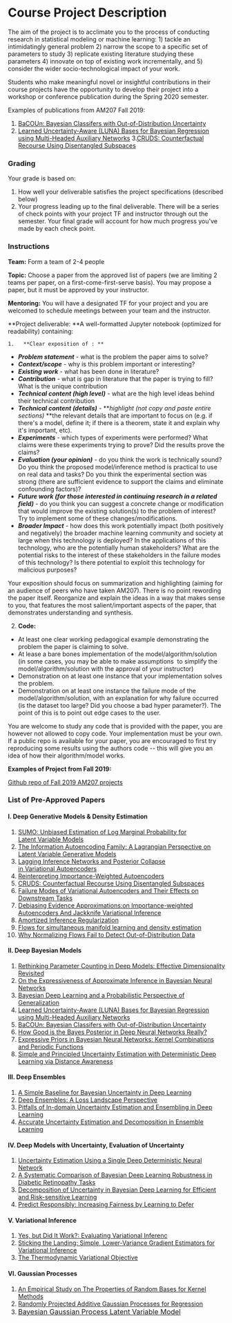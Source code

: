# Course Project Description

The aim of the project is to acclimate you to the process of conducting research in statistical modeling or machine learning: 1) tackle an intimidatingly general problem 2) narrow the scope to a specific set of parameters to study 3) replicate existing literature studying these parameters 4) innovate on top of existing work incrementally, and 5) consider the wider socio-technological impact of your work.

Students who make meaningful novel or insightful contributions in their course projects have the opportunity to develop their project into a workshop or conference publication during the Spring 2020 semester. 

Examples of publications from AM207 Fall 2019:

1. [BaCOUn: Bayesian Classifers with Out-of-Distribution Uncertainty](https://arxiv.org/pdf/2007.06096.pdf)
2.  [Learned Uncertainty-Aware (LUNA) Bases for Bayesian Regression using Multi-Headed Auxiliary Networks](https://arxiv.org/pdf/2006.11695.pdf)
3.[CRUDS: Counterfactual Recourse Using Disentangled Subspaces](http://whi2020.online/static/pdfs/paper_74.pdf)

### Grading
Your grade is based on:

1.  How well your deliverable satisfies the project specifications (described below)
2.  Your progress leading up to the final deliverable. There will be a series of check points with your project TF and instructor through out the semester. Your final grade will account for how much progress you've made by each check point.

### Instructions

 **Team:** Form a team of 2-4 people
 
**Topic:** Choose a paper from the approved list of papers (we are limiting 2 teams per paper, on a first-come-first-serve basis). You may propose a paper, but it must be approved by your instructor.

**Mentoring:** You will have a designated TF for your project and you are welcomed to schedule meetings between your team and the instructor.

**Project deliverable: **A well-formatted Jupyter notebook (optimized for readability) containing:

    1.   **Clear exposition of : **
*   _**Problem statement**_ - what is the problem the paper aims to solve?
*   _**Context/scope**_ - why is this problem important or interesting?
*   _**Existing work**_ - what has been done in literature?
*   _**Contribution**_ - what is gap in literature that the paper is trying to fill? What is the unique contribution
*   _**Technical content (high level)**_ - what are the high level ideas behind their technical contribution
*   _**Technical content (details)**_ - **_highlight (not copy and paste entire sections)_ **the relevant details that are important to focus on (e.g. if there's a model, define it; if there is a theorem, state it and explain why it's important, etc).
*   _**Experiments**_ - which types of experiments were performed? What claims were these experiments trying to prove? Did the results prove the claims?
*   _**Evaluation (your opinion)**_ - do you think the work is technically sound? Do you think the proposed model/inference method is practical to use on real data and tasks? Do you think the experimental section was strong (there are sufficient evidence to support the claims and eliminate confounding factors)?
*   _**Future work (for those interested in continuing research in a related field)**_ - do you think you can suggest a concrete change or modification that would improve the existing solution(s) to the problem of interest? Try to implement some of these changes/modifications.
*   _**Broader Impact**_ - how does this work potentially impact (both positively and negatively) the broader machine learning community and society at large when this technology is deployed? In the applications of this technology, who are the potentially human stakeholders? What are the potential risks to the interest of these stakeholders in the failure modes of this technology? Is there potential to exploit this technology for malicious purposes?

Your exposition should focus on summarization and highlighting (aiming for an audience of peers who have taken AM207). There is no point rewording the paper itself. Reorganize and explain the ideas in a way that makes sense to you, that features the most salient/important aspects of the paper, that demonstrates understanding and synthesis.

2.  **Code:**
*   At least one clear working pedagogical example demonstrating the problem the paper is claiming to solve. 
*   At lease a bare bones implementation of the model/algorithm/solution (in some cases, you may be able to make assumptions  to simplify the model/algorithm/solution with the approval of your instructor)
*   Demonstration on at least one instance that your implementation solves the problem.
*   Demonstration on at least one instance the failure mode of the model/algorithm/solution, with an explanation for why failure occurred (is the dataset too large? Did you choose a bad hyper parameter?). The point of this is to point out edge cases to the user.

You are welcome to study any code that is provided with the paper, you are however not allowed to copy code. Your implementation must be your own. If a public repo is available for your paper, you are encouraged to first try reproducing some results using the authors code -- this will give you an idea of how their algorithm/model works.

**Examples of Project from Fall 2019:**

[Github repo of Fall 2019 AM207 projects](https://github.com/onefishy/am207_fall19_projects)

### List of Pre-Approved Papers

#### I. Deep Generative Models & Density Estimation

1.  [SUMO: Unbiased Estimation of Log Marginal Probability for Latent Variable Models](https://arxiv.org/pdf/2004.00353.pdf)
2.  [The Information Autoencoding Family: A Lagrangian Perspective on Latent Variable Generative Models](http://auai.org/uai2018/proceedings/papers/361.pdf)
3.  [Lagging Inference Networks and Posterior Collapse in Variational Autoencoders](https://arxiv.org/pdf/1901.05534.pdf)
4.  [Reinterpreting Importance-Weighted Autoencoders](https://arxiv.org/pdf/1704.02916.pdf)
5.  [CRUDS: Counterfactual Recourse Using Disentangled Subspaces](http://whi2020.online/static/pdfs/paper_74.pdf)
6.  [Failure Modes of Variational Autoencoders and Their Effects on Downstream Tasks](https://arxiv.org/pdf/2007.07124.pdf)
7.  [Debiasing Evidence Approximations:on Importance-weighted Autoencoders And Jackknife Variational Inference](https://openreview.net/pdf?id=HyZoi-WRb)
8.  [Amortized Inference Regularization](https://papers.nips.cc/paper/7692-amortized-inference-regularization.pdf)
9.  [Flows for simultaneous manifold learning and density estimation](https://arxiv.org/pdf/2003.13913.pdf)
10.  [Why Normalizing Flows Fail to Detect Out-of-Distribution Data](https://arxiv.org/pdf/2006.08545.pdf)

#### II. Deep Bayesian Models

1.  [Rethinking Parameter Counting in Deep Models: Effective Dimensionality Revisited](https://arxiv.org/pdf/2003.02139.pdf)
2.  [On the Expressiveness of Approximate Inference in Bayesian Neural Networks](https://arxiv.org/pdf/1909.00719.pdf)
3.  [Bayesian Deep Learning and a Probabilistic Perspective of Generalization](https://arxiv.org/pdf/2002.08791.pdf)
4.  [Learned Uncertainty-Aware (LUNA) Bases for Bayesian Regression using Multi-Headed Auxiliary Networks](https://arxiv.org/pdf/2006.11695.pdf)
5.  [BaCOUn: Bayesian Classifers with Out-of-Distribution Uncertainty](https://arxiv.org/pdf/2007.06096.pdf)
6.  [How Good is the Bayes Posterior in Deep Neural Networks Really?](https://arxiv.org/pdf/2002.02405.pdf)
7.  [Expressive Priors in Bayesian Neural Networks: Kernel Combinations and Periodic Functions](http://auai.org/uai2019/proceedings/papers/25.pdf)
8.  [Simple and Principled Uncertainty Estimation with Deterministic Deep Learning via Distance Awareness](http://www.gatsby.ucl.ac.uk/~balaji/udl2020/accepted-papers/UDL2020-paper-057.pdf)

#### III. Deep Ensembles

1.  [A Simple Baseline for Bayesian Uncertainty in Deep Learning](https://arxiv.org/pdf/1902.02476.pdf)
2.  [Deep Ensembles: A Loss Landscape Perspective](https://arxiv.org/pdf/1912.02757.pdf)
3.  [Pitfalls of In-domain Uncertainty Estimation and Ensembling in Deep Learning](https://openreview.net/pdf?id=BJxI5gHKDr)
4.  [Accurate Uncertainty Estimation and Decomposition in Ensemble Learning](http://www.columbia.edu/~jwp2128/Papers/LiuPaisleyetal2019.pdf)

#### IV. Deep Models with Uncertainty, Evaluation of Uncertainty

1.  [Uncertainty Estimation Using a Single Deep Deterministic Neural Network](https://arxiv.org/pdf/2003.02037.pdf)
2.  [A Systematic Comparison of Bayesian Deep Learning Robustness in Diabetic Retinopathy Tasks](https://arxiv.org/pdf/1912.10481.pdf)
3.  [Decomposition of Uncertainty in Bayesian Deep Learning for Efficient and Risk-sensitive Learning](http://proceedings.mlr.press/v80/depeweg18a/depeweg18a.pdf)
4.  [Predict Responsibly: Increasing Fairness by Learning to Defer](https://openreview.net/pdf?id=SJUX_MWCZ)

#### V. Variational Inference

 1.  [Yes, but Did It Work?: Evaluating Variational Inferenc](https://arxiv.org/pdf/1802.02538.pdf)
2.  [Sticking the Landing: Simple, Lower-Variance Gradient Estimators for Variational Inference](https://arxiv.org/pdf/1703.09194.pdf)
3.  [The Thermodynamic Variational Objective](https://arxiv.org/pdf/1907.00031.pdf)

#### VI. Gaussian Processes

1.  [An Empirical Study on The Properties of Random Bases for Kernel Methods](https://papers.nips.cc/paper/6869-an-empirical-study-on-the-properties-of-random-bases-for-kernel-methods.pdf)
2.  [Randomly Projected Additive Gaussian Processes for Regression](https://arxiv.org/pdf/1912.12834.pdf)
3.  <span style="font-family: inherit;"><span style="font-size: 1rem;">[Bayesian Gaussian Process Latent Variable Model](http://proceedings.mlr.press/v9/titsias10a/titsias10a.pdf)
